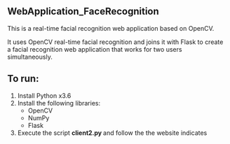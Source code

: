 ## WebApplication_FaceRecognition
This is a real-time facial recognition web application based on OpenCV.

It uses OpenCV real-time facial recognition and joins it with Flask to create a facial recognition web application that works for two users simultaneously.

## To run:
   1. Install Python x3.6
   2. Install the following libraries:
       - OpenCV
       - NumPy
       - Flask
   3. Execute the script <b> client2.py </b> and follow the the website indicates
